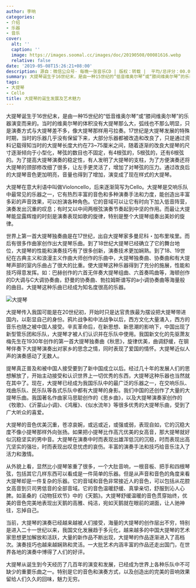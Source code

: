 ```yaml
---
author: 李响
categories:
- 介绍
- 乐器
- 音乐
cover:
  alt: ''
  caption: ''
  image: https://images.soomal.cc/images/doc/20190508/00081616.webp
  relative: false
date: '2019-05-08T15:26:21+08:00'
description: 源自：微信公众号- 每晚一张音乐CD | 版权：转载 |  平均/总评分：00.00/0
summary: 大提琴诞生于16世纪末，是由一种15世纪的“低音维奥尔琴“或“膝间维奥尔琴”的乐器演变而来的。当时的维奥尔琴的体积没有大提琴那么大，弧线也不那么明显，只是演奏方式与大提琴差不多，像大提琴那样用弓拉奏……
tags:
- 大提琴
- Cello
title: 大提琴的诞生发展及艺术魅力
---
```


大提琴诞生于16世纪末，是由一种15世纪的“低音维奥尔琴“或“膝间维奥尔琴”的乐器演变而来的。当时的维奥尔琴的体积没有大提琴那么大，弧线也不那么明显，只是演奏方式与大提琴差不多，像大提琴那样用弓拉奏。17世纪是大提琴发展的特殊时期，当时的乐器几乎没有保留下来，大部分乐器都被改造和改良了，只是通过资料记载得知当时的大提琴长度大约在73~75厘米之间，随着逐渐的改良大提琴的尺寸逐渐倾向于小型化，琴弦的数目也不固定，有4根弦的，5根弦的，还有6根弦的。为了提高大提琴演奏的稳定性，有人发明了大提琴的支柱，为了方便演奏还将大提琴的颈部修改细了很多，让左手更灵活了，增加了对琴弦的压力。通过改良后的大提琴音色更加明亮，音量也得到了增加，演变成了现在样式的大提琴。

大提琴在意大利语中叫做Violoncello，后来逐渐简写为Cello。大提琴是交响乐队中最常见的乐器之一，它有热烈丰富的音色和多种演奏手法和力度，能创造出丰富多彩的声音效果，可以扮演各种角色。它的音域可以让它有时向下加入低音阵营，演奏发出沉重的叹息；有时又以中间两根弦演奏节奏起到中坚的作用。而最让大提琴能显露辉煌的时刻是演奏表现如歌的旋律，特别是整个大提琴组奏出美妙的旋律。

世界上第一首大提琴独奏曲是在17世纪，出自大提琴家多曼尼科・加布里埃里。而后有很多作曲家创作出大提琴乐曲。到了18世纪大提琴已经确立了它的舞台地位，大提琴的性能和演奏技巧有了很多创新，演奏技术更加娴熟。到了18、19世纪在古典主义和浪漫主义作曲大师创作的乐曲中，大提琴独奏曲、协奏曲和有大提琴声部的室内乐曲占了很大的比重。使大提琴这种乐器得到了充分的施展，性能和技巧得意发挥。如：巴赫创作的六首无伴奏大提琴组曲、六首奏鸣曲等，海顿创作的D大调与C大调协奏曲，舒曼的协奏曲、勃拉姆斯谱写的a小调协奏曲等海量般的曲目。大提琴这种乐曲已经成为知名度很高的乐器。

![大提琴](https://images.soomal.cc/images/doc/20190508/00081616.webp)





大提琴传入我国可能是在20世纪初，开始时只是达官贵族最为摆设把大提琴带进国内，以彰显自己的身份。鸦片战争和中法战争以后，西方文化大量涌入，西方的音乐也随之被中国人接受。辛亥革命后，在新思想、新思潮的影响下，中国出现了新型管乐团和乐队，大提琴才被人们认识并在乐队中使用。我国新文化的先驱萧友梅先生在1930年创作的第一首大提琴独奏曲《秋思》，旋律优美，曲调舒缓，在钢琴伴奏下大提琴演奏出对家乡的思念之情，同时表现了爱国的情怀。大提琴近似人声的演奏感动了无数人。

提琴真正普及和被中国人接受要到了新中国成立以后。经过几十年的发展人们的思想解放了，开始主动接受和认识世界上一切优秀的东西，大提琴这种乐器也当然就在其中了。现在，大提琴已经成为我国乐队中的最广泛的乐器之一，在交响乐队、戏曲乐队、民乐队等各式乐队中都有大提琴的身影。我们中国的还创作了大量的大提琴乐曲。我国著名作曲家马思聪创作的《思乡曲》，以及大提琴演奏家创作的《牧歌》、《沂蒙山小调》、《鸿雁》、《似水流年》等很多优秀的大提琴乐曲，受到了广大听众的喜爱。

大提琴的音色优美沉重，苍凉哀婉，或远或近，或强或弱，表现自如，它的沉稳大度不像小提琴那样外向张扬。如果把小提琴比作高亢优美的女高音，那大提琴就好似沉稳坚实的男中音。大提琴在演奏中时而表现出雄浑低沉的沉稳，时而表现出高亢坚实的强壮，时而表现出叹息忧虑的哀伤。丰富的演奏手法和技巧给音乐注入了活力和激情。

从外貌上看，显然比小提琴笨重了很多，一个大肚音响，一根音板、把手和四根琴弦，包括其它几样东西可以看成是一件简单的乐器。但是从声音和音色的角度来看大提琴却是一件复杂的乐器。它的音域和音色非常接近人的音色，可以包括从花腔女高音到贝司男低音的全部音域。它的音色温暖舒缓、真挚亲切，舒服到沁人心脾。如圣桑的《动物狂欢节》中的《天鹅》。大提琴舒缓温暖的音色贯穿始终，优美的音色完美地表现出天鹅的高雅、纯洁，宛如天鹅就在眼前的湖面，让人驰神往，忘掉自己。

当前，大提琴的演奏已经越来越被人们接受，海量的大提琴的创作层出不穷，特别是进入二十一世纪以来，我国文化发展趋于多元化，越来越多的中国大提琴的艺术家思想更加解放和活跃，大量的新作品不断出现，大提琴的作品逐渐进入了高档次。演奏技巧也越来越娴熟和灵活。一大批艺术内涵丰富的作品还走出国门，在世界各地的演奏中博得了人们的好评。

大提琴从诞生到今天经历了几百年的演变和发展，已经成为世界上各种乐队中不可缺少的重要乐曲之一。特别是它的音色和演奏方式，以及创造出的完美的音响效果留给人们久久的回味，魅力无穷。